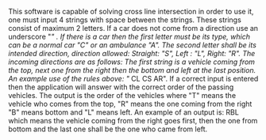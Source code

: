 This software is capable of solving cross line intersection in order to use it, one must input 4 strings with space between the strings.
These strings consist of maximum 2 letters. If a car does not come from a direction use an underscore "_" .
If there is a car then the first letter must be its type, which can be a normal car "C" or an ambulance "A".
The second letter shall be its intended direction, direction allowed: Straight: "S", Left : "L", Right: "R".
The incoming directions are as follows: The first string is a vehicle coming from the top, next one from the right then the bottom and left at the last position.
An example use of the rules above: "_ CL CS AR".
If a correct input is entered then the application will answer with the correct order of the passing vehicles.
The output is the order of the vehicles where "T" means the vehicle who comes from the top, "R" means the one coming from the right "B" means bottom and "L" means left.
An example of an output is: RBL which means the vehicle coming from the right goes first, then the one from bottom and the last one shall be the one who came from left.